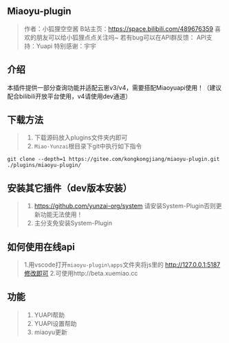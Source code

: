 ## Miaoyu-plugin
> 作者：小狐狸空空酱
> B站主页：https://space.bilibili.com/489676359
> 喜欢的朋友可以给小狐狸点点关注吗~
> 若有bug可以在API群反馈：
> API支持：Yuapi
> 特别感谢：宇宇
## 介绍
本插件提供一部分查询功能并适配云崽v3/v4，需要搭配Miaoyuapi使用！（建议配合bilibili开放平台使用，v4请使用dev通道）
## 下载方法
> 1. 下载源码放入plugins文件夹内即可
> 2. `Miao-Yunzai`根目录下git中执行如下指令
```
git clone --depth=1 https://gitee.com/kongkongjiang/miaoyu-plugin.git ./plugins/miaoyu-plugin/
```
## 安装其它插件（dev版本安装）
> 1. https://github.com/yunzai-org/system  请安装System-Plugin否则更新功能无法使用！
> 2. 主分支免安装System-Plugin
## 如何使用在线api
> 1.用vscode打开`miaoyu-plugin\apps`文件夹将js里的
> http://127.0.0.1:5187修改即可
> 2.可使用http://beta.xuemiao.cc
## 功能
>  1. YUAPI帮助
>  2. YUAPI设置帮助
>  3. miaoyu更新




